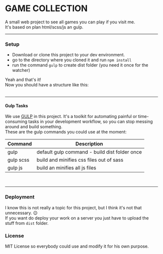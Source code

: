 # GAME COLLECTION
A small web project to see all games you can play if you visit me. <br>
It's based on plan html/scss/js an gulp.
<br>
<hr>

### Setup
*  Download or clone this project to your dev environment.
*  go to the directory where you cloned it and run ```npm install```
*  run the command ```gulp``` to create dist folder (you need it once for the watcher)

Yeah and that's it! <br>
Now you should have a structure like this: <br>
<br>
<hr>

#### Gulp Tasks
We use [GULP](https://gulpjs.com/) in this project. It's a toolkit for automating painful or time-consuming tasks in your development workflow, so you can stop messing around and build something.<br>
These are the gulp commands you could use at the moment:

| Command              | Description
| -------------------- |------------
| gulp                 | default gulp command - build dist folder once
| gulp scss            | build and minifies css files out of sass
| gulp js              | build an minifies all js files

<br>
<hr>

### Deployment
I know this is not really a topic for this project, but I think it's not that unnecessary. :wink: <br>
If you want do deploy your work on a server you just have to upload the stuff from ```dist``` folder.


### License
MIT License so everybody could use and modify it for his own purpose.
